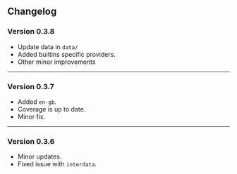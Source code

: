 ## Changelog


### Version 0.3.8

- Update data in `data/`
- Added builtins specific providers.
- Other minor improvements

----

### Version 0.3.7

- Added `en-gb`.
- Coverage is up to date.
- Minor fix.

----

### Version 0.3.6

- Minor updates.
- Fixed issue with `interdata`.
